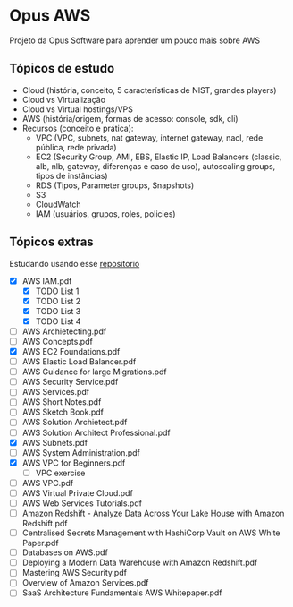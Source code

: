 # Opus AWS

Projeto da Opus Software para aprender um pouco mais sobre AWS

## Tópicos de estudo

- Cloud (história, conceito, 5 características de NIST, grandes players)
- Cloud vs Virtualização
- Cloud vs Virtual hostings/VPS
- AWS (história/origem, formas de acesso: console, sdk, cli)
- Recursos (conceito e prática):
	- VPC (VPC, subnets, nat gateway, internet gateway, nacl, rede pública, rede privada)
	- EC2 (Security Group, AMI, EBS, Elastic IP, Load Balancers (classic, alb, nlb, gateway, diferenças e caso de uso), autoscaling groups, tipos de instâncias)
	- RDS (Tipos, Parameter groups, Snapshots)
	- S3
	- CloudWatch
	- IAM (usuários, grupos, roles, policies)

## Tópicos extras

Estudando usando esse [repositorio](https://github.com/ahmedtariq01/Cloud-DevOps-Learning-Resources/tree/main/AWS%20Learning)

- [x] AWS IAM.pdf
	- [x] TODO List 1
	- [x] TODO List 2
	- [x] TODO List 3
	- [x] TODO List 4
- [ ] AWS Archietecting.pdf
- [ ] AWS Concepts.pdf
- [x] AWS EC2 Foundations.pdf
- [ ] AWS Elastic Load Balancer.pdf
- [ ] AWS Guidance for large Migrations.pdf
- [ ] AWS Security Service.pdf
- [ ] AWS Services.pdf
- [ ] AWS Short Notes.pdf
- [ ] AWS Sketch Book.pdf
- [ ] AWS Solution Archietect.pdf
- [ ] AWS Solution Architect Professional.pdf
- [x] AWS Subnets.pdf
- [ ] AWS System Administration.pdf
- [x] AWS VPC for Beginners.pdf
	- [ ] VPC exercise
- [ ] AWS VPC.pdf
- [ ] AWS Virtual Private Cloud.pdf
- [ ] AWS Web Services Tutorials.pdf
- [ ] Amazon Redshift - Analyze Data Across Your Lake House with Amazon Redshift.pdf
- [ ] Centralised Secrets Management with HashiCorp Vault on AWS White Paper.pdf
- [ ] Databases on AWS.pdf
- [ ] Deploying a Modern Data Warehouse with Amazon Redshift.pdf
- [ ] Mastering AWS Security.pdf
- [ ] Overview of Amazon Services.pdf
- [ ] SaaS Architecture Fundamentals AWS Whitepaper.pdf
